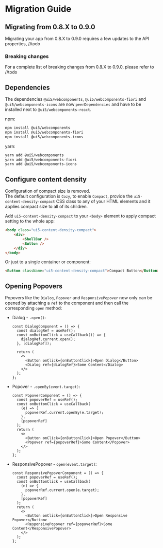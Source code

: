 # Migration Guide

## Migrating from 0.8.X to 0.9.0
Migrating your app from 0.8.X to 0.9.0 requires a few updates to the API properties,
//todo

### Breaking changes
For a complete list of breaking changes from 0.8.X to 0.9.0, please refer to //todo

## Dependencies
The dependencies `@ui5/webcomponents`, `@ui5/webcomponents-fiori` and `@ui5/webcomponents-icons` are now  `peerDependencies` and have to be installed next to `@ui5/webcomponents-react`.

npm:
```sh
npm install @ui5/webcomponents
npm install @ui5/webcomponents-fiori
npm install @ui5/webcomponents-icons
```
yarn:
```sh
yarn add @ui5/webcomponents
yarn add @ui5/webcomponents-fiori
yarn add @ui5/webcomponents-icons
```

## Configure content density
Configuration of compact size is removed.  
The default configuration is `Cozy`, to enable `Compact`, provide the `ui5-content-density-compact` CSS class to any of your HTML elements and it applies compact size to all of its children.

Add `ui5-content-density-compact` to your `<body>` element to apply compact setting to the whole app:
```html
<body class="ui5-content-density-compact">
    <div>
        <ShellBar />
        <Button />
    </div>
</body>
```
Or just to a single container or component:
```html
<Button className="ui5-content-density-compact">Compact Button</Button>
```

## Opening Popovers
Popovers like the `Dialog`, `Popover` and `ResponsivePopover` now only can be opened by attaching a `ref` to the component
and then call the corresponding `open` method:
* Dialog - `.open()`:
    ```JSX
    const DialogComponent = () => {
      const dialogRef = useRef();
      const onButtonClick = useCallback(() => {
        dialogRef.current.open();
      }, [dialogRef]);
   
      return (
        <>
          <Button onClick={onButtonClick}>Open Dialog</Button>
          <Dialog ref={dialogRef}>Some Content</Dialog>
        </>
      );
    };
    ```
* Popover - `.openBy(event.target)`:
    ```JSX
    const PopoverComponent = () => {
      const popoverRef = useRef();
      const onButtonClick = useCallback(
        (e) => {
          popoverRef.current.openBy(e.target);
        },
        [popoverRef]
      );
      return (
        <>
          <Button onClick={onButtonClick}>Open Popover</Button>
          <Popover ref={popoverRef}>Some Content</Popover>
        </>
      );
    };
    ```
* ResponsivePopover - `open(event.target)`:
    ```JSX
    const ResponsivePopoverComponent = () => {
      const popoverRef = useRef();
      const onButtonClick = useCallback(
        (e) => {
          popoverRef.current.open(e.target);
        },
        [popoverRef]
      );
      return (
        <>
          <Button onClick={onButtonClick}>Open Responsive Popover</Button>
          <ResponsivePopover ref={popoverRef}>Some Content</ResponsivePopover>
        </>
      );
    };
    ```


